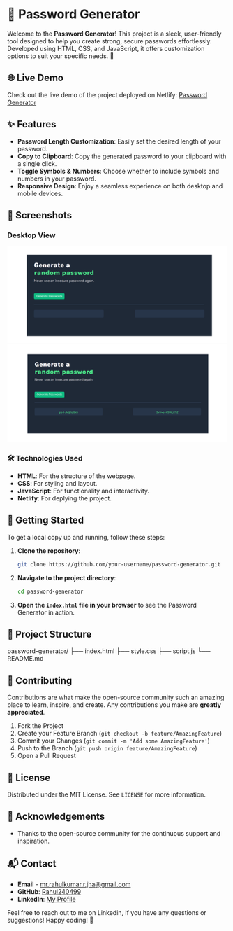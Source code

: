 # 🔐 Password Generator

Welcome to the **Password Generator**! This project is a sleek, user-friendly tool designed to help you create strong, secure passwords effortlessly. Developed using HTML, CSS, and JavaScript, it offers customization options to suit your specific needs. 🚀

## 🌐 Live Demo

Check out the live demo of the project deployed on Netlify: [Password Generator](https://securepassgenrator.netlify.app/)

## ✨ Features

- **Password Length Customization**: Easily set the desired length of your password.
- **Copy to Clipboard**: Copy the generated password to your clipboard with a single click.
- **Toggle Symbols & Numbers**: Choose whether to include symbols and numbers in your password.
- **Responsive Design**: Enjoy a seamless experience on both desktop and mobile devices.

## 📸 Screenshots

### Desktop View
![Desktop View](/Desktop_Website_Image_Before.png)
![Desktop View](/Desktop_Website_Image_After.png)

<!-- ### Mobile View
![Mobile View](path-to-mobile-screenshot) -->

### 🛠️ Technologies Used

- **HTML**: For the structure of the webpage.
- **CSS**: For styling and layout.
- **JavaScript**: For functionality and interactivity.
- **Netlify**: For deplying the project.

## 🚀 Getting Started

To get a local copy up and running, follow these steps:

1. **Clone the repository**:
    ```sh
    git clone https://github.com/your-username/password-generator.git
    ```

2. **Navigate to the project directory**:
    ```sh
    cd password-generator
    ```

3. **Open the `index.html` file in your browser** to see the Password Generator in action.

## 📂 Project Structure
password-generator/
├── index.html
├── style.css
├── script.js
└── README.md


## 🤝 Contributing

Contributions are what make the open-source community such an amazing place to learn, inspire, and create. Any contributions you make are **greatly appreciated**.

1. Fork the Project
2. Create your Feature Branch (`git checkout -b feature/AmazingFeature`)
3. Commit your Changes (`git commit -m 'Add some AmazingFeature'`)
4. Push to the Branch (`git push origin feature/AmazingFeature`)
5. Open a Pull Request

## 📝 License

Distributed under the MIT License. See `LICENSE` for more information.

## 🙏 Acknowledgements

- Thanks to the open-source community for the continuous support and inspiration.

## 📬 Contact

- **Email** - [mr.rahulkumar.r.jha@gmail.com](mailto:your-email@example.com)
- **GitHub**: [Rahul240499](https://github.com/Rahul240499)
- **LinkedIn**: [My Profile](https://www.linkedin.com/in/rahulkumar-r-jha/)

Feel free to reach out to me on Linkedin, if you have any questions or suggestions! Happy coding! 🚀

